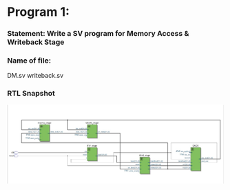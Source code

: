 # Program 1: 
### Statement: Write a SV program for Memory Access & Writeback Stage

### Name of file:
DM.sv
writeback.sv

### RTL Snapshot
![Screenshot of RTL view, full screen](final.png)
